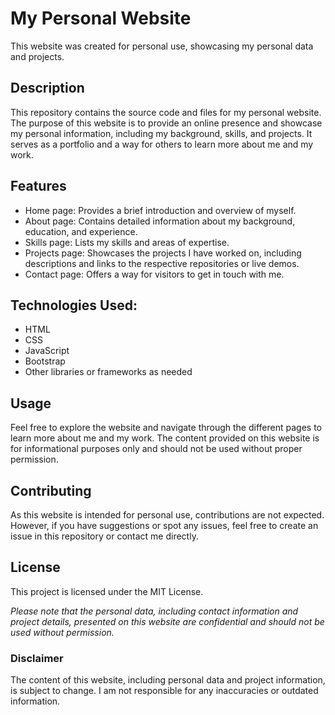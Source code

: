 # My Personal Website
This website was created for personal use, showcasing my personal data and projects.

## Description
This repository contains the source code and files for my personal website. The purpose of this website is to provide an online presence and showcase my personal information, including my background, skills, and projects. It serves as a portfolio and a way for others to learn more about me and my work.

## Features
- Home page: Provides a brief introduction and overview of myself.
- About page: Contains detailed information about my background, education, and experience.
- Skills page: Lists my skills and areas of expertise.
- Projects page: Showcases the projects I have worked on, including descriptions and links to the respective repositories or live demos.
- Contact page: Offers a way for visitors to get in touch with me.
## Technologies Used:
 - HTML
 - CSS
- JavaScript
- Bootstrap
- Other libraries or frameworks as needed
## Usage
Feel free to explore the website and navigate through the different pages to learn more about me and my work. The content provided on this website is for informational purposes only and should not be used without proper permission.

## Contributing
As this website is intended for personal use, contributions are not expected. However, if you have suggestions or spot any issues, feel free to create an issue in this repository or contact me directly.

## License
This project is licensed under the MIT License.

*Please note that the personal data, including contact information and project details, presented on this website are confidential and should not be used without permission.*

### Disclaimer
The content of this website, including personal data and project information, is subject to change. I am not responsible for any inaccuracies or outdated information.